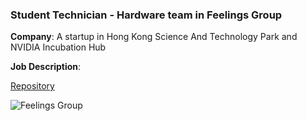 ### Student Technician - Hardware team in Feelings Group

**Company**: A startup in Hong Kong Science And Technology Park and NVIDIA Incubation Hub

**Job Description**: 

[Repository](https://github.com/Leilazehui/feelingsgroup)


![Feelings Group](/assets/images/feelingsgroup.jpg)
